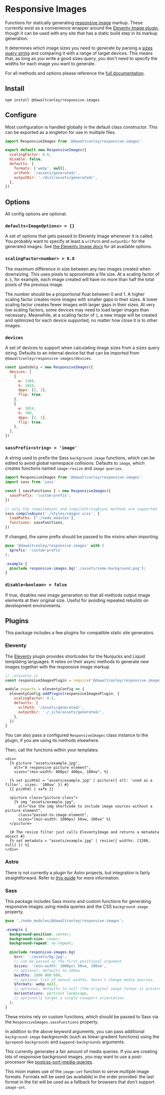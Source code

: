 # Responsive Images

Functions for statically generating
[responsive image](https://developer.mozilla.org/en-US/docs/Learn/HTML/Multimedia_and_embedding/Responsive_images)
markup. These currently exist as a convenience wrapper around the
[Eleventy Image plugin](https://www.11ty.dev/docs/plugins/image/), though it can
be used with any site that has a static build step in its markup generation.

It determines which image sizes you need to generate by parsing a
[sizes query string](https://developer.mozilla.org/en-US/docs/Web/HTML/Element/img#sizes)
and comparing it with a range of target devices. This means that, as long as you
write a good sizes query, you don't need to specify the widths for each image
you want to generate.

For all methods and options please reference the
[full documentation](https://dawaltconley.github.io/responsive-images/).

## Install

```
npm install @dawaltconley/responsive-images
```

## Configure

Most configuration is handled globally in the default class constructor. This
can be exported as a singleton for use in multiple files.

```js
import ResponsiveImages from '@dawaltconley/responsive-images'

export default new ResponsiveImages({
  scalingFactor: 0.6,
  disable: false,
  defaults: {
    formats: ['webp', null],
    urlPath: '/assets/generated/',
    outputDir: './dist/assets/generated/',
  },
})
```

## Options

All config options are optional.

### `defaults<ImageOptions> = {}`

A set of options that gets passed to Eleventy Image whenever it is called. You
probably want to specify at least a `urlPath` and `outputDir` for the generated
images. See [the Eleventy Image docs](https://www.11ty.dev/docs/plugins/image/)
for all available options.

### `scalingFactor<number> = 0.8`

The maximum difference in size between any two images created when downsizing.
This uses pixels to approximate a file size. At a scaling factor of `0.5`, for
example, each image created will have no more than half the total pixels of the
previous image.

The number should be a proportional float between 0 and 1. A higher scaling
factor creates more images with smaller gaps in their sizes. A lower scaling
factor creates fewer images with larger gaps in their sizes. At very low scaling
factors, some devices may need to load larger images than necessary. Meanwhile,
at a scaling factor of `1`, a new image will be created and optimized for each
device supported, no matter how close it is to other images.

### `devices`

A set of devices to support when calculating image sizes from a sizes query
string. Defaults to an internal device list that can be imported from
`@dawaltconley/responsive-images/devices`.

```js
const ipadsOnly = new ResponsiveImages({
  devices: [
    {
      w: 1366,
      h: 1024,
      dppx: [2, 1],
      flip: true,
    },
    {
      w: 1024,
      h: 768,
      dppx: [2, 1],
      flip: true,
    },
  ],
})
```

### `sassPrefix<string> = 'image'`

A string used to prefix the Sass `background-image` functions, which can be
edited to avoid global namespace collisions. Defaults to `image`, which creates
functions named `image-resize` and `image-queries`.

```js
import ResponsiveImages from '@dawaltconley/responsive-images'
import sass from 'sass'

const { sassFunctions } = new ResponsiveImages({
  sassPrefix: 'custom-prefix',
})

// only the compileAsync and compileStringAsync methods are supported
sass.compileAsync('./styles/images.scss', {
  loadPaths: ['./node_modules'],
  functions: sassFunctions,
})
```

If changed, the same prefix should be passed to the mixins when importing.

```scss
@use '@dawaltconley/responsive-images' with (
  $prefix: 'custom-prefix'
);

.example {
  @include responsive-images.bg('./assets/some-background.png');
}
```

### `disable<boolean> = false`

If true, disables new image generation so that all methods output image elements
at their original size. Useful for avoiding repeated rebuilds on development
environments.

## Plugins

This package includes a few plugins for compatible static site generators.

### Eleventy

The [Eleventy](https://www.11ty.dev/docs/) plugin provides shortcodes for the
Nunjucks and Liquid templating languages. It relies on their async methods to
generate new images together with the responsive image markup.

```js
// .eleventy.js
const responsiveImagesPlugin = require('@dawaltconley/responsive-images/eleventy')

module.exports = eleventyConfig => {
  eleventyConfig.addPlugin(responsiveImagesPlugin, {
    scalingFactor: 0.5,
    defaults: {
      urlPath: '/assets/generated/',
      outputDir: './_site/assets/generated/',
    },
  })
}
```

You can also pass a configured `ResponsiveImages` class instance to the plugin,
if you are using its methods elsewhere.

Then, call the functions within your templates:

```njk
<div>
  {% picture "assets/example.jpg",
    alt="A responsive picture element",
    sizes="(min-width: 800px) 400px, 100vw", %}

  {% set picHtml = "assets/example.jpg" | picture({ alt: 'used as a filter', sizes: '100vw' }) #}
  {{ picHtml | safe }}

  <picture class="picture-class">
    {% img "assets/example.jpg",
      alt="Use the img shortcode to include image sources without a picture element",
      class="passed-to-image-element",
      sizes="(min-width: 1000px) 50vw, 100vw" %}
  </picture>

  {# The resize filter just calls EleventyImage and returns a metadata object #}
  {% set metadata = "assets/example.jpg" | resize({ widths: [1200, null] }) %}
</div>
```

### Astro

There is not currently a plugin for Astro projects, but integration is fairly
straightforward. Refer to
[this guide](https://github.com/dawaltconley/responsive-images/blob/main/solutions/astro.md)
for more information.

### Sass

This package includes Sass mixins and custom functions for generating responsive
images using media queries and the CSS `background-image` property.

```scss
@use './node_modules/@dawaltconley/responsive-images';

.example {
  background-position: center;
  background-size: cover;
  background-repeat: no-repeat;

  @include responsive-images.bg(
    $src: './assets/bg.jpg',
    // can be passed as the first positional argument
    $sizes: '(min-width: 1000px) 50vw, 100vw',
    // optional; defaults to 100vw
    $widths: 1000 800 600,
    // optional list of manual widths. doesn't change media queries.
    $formats: webp null,
    // optional; defaults to null (the original image format is preserved).
    $orientations: portrait landscape,
    // optionally target a single viewport orientation
  );
}
```

These mixins rely on custom functions, which should be passed to Sass via the
`ResponsiveImages.sassFunctions` property.

In addition to the above keyword arguments, you can pass additional
`background-image` backgrounds (such as linear-gradient functions) using the
`$prepend-backgrounds` and `$append-backgrounds` arguments.

This currently generates a fair amount of media queries. If you are creating
lots of responsive background images, you may want to use a post-processor like
[postcss-sort-media-queries](https://www.npmjs.com/package/postcss-sort-media-queries).

This mixin makes use of the `image-set` function to serve multiple image
formats. Formats will be used (as available) in the order provided: the last
format in the list will be used as a fallback for browsers that don't support
`image-set`.
